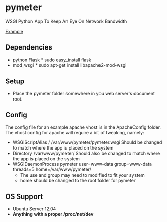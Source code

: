 pymeter
=======

WSGI Python App To Keep An Eye On Network Bandwidth

[Example](http://neilbetham.github.com/pymeter/)


Dependencies
------------
* python Flask
		* sudo easy_install flask
* mod_wsgi
		* sudo apt-get install libapache2-mod-wsgi

Setup
-------------
* Place the pymeter folder somewhere in you web server's document root.

Config
-------------
The config file for an example apache vhost is in the ApacheConfig folder.
The vhost config for apache will require a bit of tweaking, namely:
* WSGIScriptAlias / /var/www/pymeter/pymeter.wsgi Should be changed to match where the app is placed on the system
* Directory /var/www/pymeter/ Should also be changed to match where the app is placed on the system
* WSGIDaemonProcess pymeter user=www-data group=www-data threads=5 home=/var/www/pymeter/
    * The use and group may need to modified to fit your system
    * home should be changed to the root folder for pymeter

OS Support
--------------
* Ubuntu Server 12.04
* **Anything with a proper /proc/net/dev**